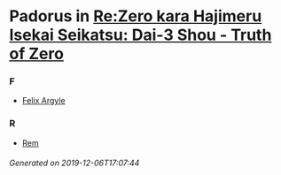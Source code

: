 # Padorus in [Re:Zero kara Hajimeru Isekai Seikatsu: Dai-3 Shou - Truth of Zero](https://myanimelist.net/manga/89960/Re_Zero_kara_Hajimeru_Isekai_Seikatsu__Dai-3_Shou_-_Truth_of_Zero)

### F
* [Felix Argyle](https://github.com/shadow578/Project-Padoru/blob/master/table-of-contents/characters/FelixArgyle.md)

### R
* [Rem](https://github.com/shadow578/Project-Padoru/blob/master/table-of-contents/characters/Rem.md)

###### Generated on 2019-12-06T17:07:44
